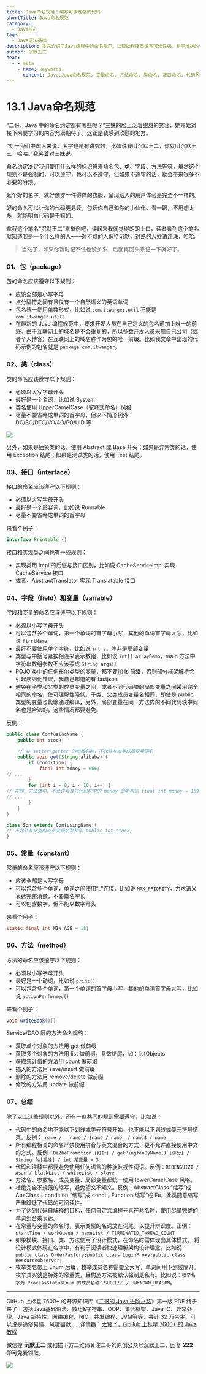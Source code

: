 ```yaml
---
title: Java命名规范：编写可读性强的代码
shortTitle: Java命名规范
category:
  - Java核心
tag:
  - Java语法基础
description: 本文介绍了Java编程中的命名规范，以帮助程序员编写可读性强、易于维护的代码。我们将从变量、方法、类和接口命名等方面讲解最佳实践，以便在项目中保持一致的代码风格。学习并实践这些命名规范，将使你成为更出色的Java程序员。
author: 沉默王二
head:
  - - meta
    - name: keywords
      content: Java,Java命名规范, 变量命名, 方法命名, 类命名, 接口命名, 代码风格, 代码质量
---
```


# 13.1 Java命名规范

“二哥，Java 中的命名约定都有哪些呢？”三妹的脸上泛着甜甜的笑容，她开始对接下来要学习的内容充满期待了，这正是我感到欣慰的地方。

“对于我们中国人来说，名字也是有讲究的，比如说我叫沉默王二，你就叫沉默王三，哈哈。”我笑着对三妹说。

命名约定决定我们使用什么样的标识符来命名包、类、字段、方法等等，虽然这个规则不是强制的，可以遵守，也可以不遵守，但如果不遵守的话，就会带来很多不必要的麻烦。

起个好的名字，就好像穿一件得体的衣服，呈现给人的用户体验是完全不一样的。 

好的命名可以让你的代码更易读，包括你自己和你的小伙伴，看一眼，不用想太多，就能明白代码是干嘛的。

拿我这个笔名“沉默王二”来举例吧，读起来我就觉得朗朗上口，读者看到这个笔名就知道我是一个什么样的人——对不熟的人保持沉默，对熟的人妙语连珠，哈哈。

>当然了，如果你暂时记不住也没关系，后面再回头来记一下就好了。

### 01、包（package）

包的命名应该遵守以下规则：

- 应该全部是小写字母
- 点分隔符之间有且仅有一个自然语义的英语单词
- 包名统一使用单数形式，比如说 `com.itwanger.util` 不能是 `com.itwanger.utils`
- 在最新的 Java 编程规范中，要求开发人员在自己定义的包名前加上唯一的前缀。由于互联网上的域名是不会重复的，所以多数开发人员采用自己公司（或者个人博客）在互联网上的域名称作为包的唯一前缀。比如我文章中出现的代码示例的包名就是 `package com.itwanger`。

### 02、类（class）

类的命名应该遵守以下规则：

- 必须以大写字母开头
- 最好是一个名词，比如说 System
- 类名使用 UpperCamelCase（驼峰式命名）风格
- 尽量不要省略成单词的首字母，但以下情形例外：DO/BO/DTO/VO/AO/PO/UID 等

![](https://cdn.tobebetterjavaer.com/tobebetterjavaer/images/core-grammar/fifteen-01.png)

另外，如果是抽象类的话，使用 Abstract 或 Base 开头；如果是异常类的话，使用 Exception 结尾；如果是测试类的话，使用 Test 结尾。

### 03、接口（interface）

接口的命名应该遵守以下规则：

- 必须以大写字母开头
- 最好是一个形容词，比如说 Runnable
- 尽量不要省略成单词的首字母

来看个例子：

```java
interface Printable {}
```

接口和实现类之间也有一些规则：

- 实现类用 Impl 的后缀与接口区别，比如说 CacheServiceImpl 实现 CacheService 接口
- 或者，AbstractTranslator 实现 Translatable 接口

### 04、字段（field）和变量（variable）

字段和变量的命名应该遵守以下规则：

- 必须以小写字母开头
- 可以包含多个单词，第一个单词的首字母小写，其他的单词首字母大写，比如说 `firstName`
- 最好不要使用单个字符，比如说 `int a`，除非是局部变量
- 类型与中括号紧挨相连来表示数组，比如说 `int[] arrayDemo`，main 方法中字符串数组参数不应该写成 `String args[]`
- POJO 类中的任何布尔类型的变量，都不要加 is 前缀，否则部分框架解析会引起序列化错误，我自己知道的有 fastjson
- 避免在子类和父类的成员变量之间、或者不同代码块的局部变量之间采用完全相同的命名，使可理解性降低。子类、父类成员变量名相同，即使是 public 类型的变量也能够通过编译，另外，局部变量在同一方法内的不同代码块中同名也是合法的，这些情况都要避免。

反例：

```java
public class ConfusingName {
    public int stock;

    // 非 setter/getter 的参数名称，不允许与本类成员变量同名
    public void get(String alibaba) {
        if (condition) {
            final int money = 666;
// ...
        }
        for (int i = 0; i < 10; i++) {
// 在同一方法体中，不允许与其它代码块中的 money 命名相同 final int money = 15978;
// ...
        }
    }
}

class Son extends ConfusingName {
// 不允许与父类的成员变量名称相同 public int stock;
}
```

### 05、常量（constant）

常量的命名应该遵守以下规则：

- 应该全部是大写字母
- 可以包含多个单词，单词之间使用“_”连接，比如说 `MAX_PRIORITY`，力求语义表达完整清楚，不要嫌名字长
- 可以包含数字，但不能以数字开头

来看个例子：

```java
static final int MIN_AGE = 18;  
```

### 06、方法（method）

方法的命名应该遵守以下规则：

- 必须以小写字母开头
- 最好是一个动词，比如说 `print()`
- 可以包含多个单词，第一个单词的首字母小写，其他的单词首字母大写，比如说 `actionPerformed()`

来看个例子：

```java
void writeBook(){}
```

Service/DAO 层的方法命名规约：

- 获取单个对象的方法用 get 做前缀
- 获取多个对象的方法用 list 做前缀，复数结尾，如：listObjects
- 获取统计值的方法用 count 做前缀
- 插入的方法用 save/insert 做前缀
- 删除的方法用 remove/delete 做前缀
- 修改的方法用 update 做前缀


### 07、总结

除了以上这些规则以外，还有一些共同的规则需要遵守，比如说：

- 代码中的命名均不能以下划线或美元符号开始，也不能以下划线或美元符号结束。反例：`_name / __name / $name / name_ / name$ / name__`
- 所有编程相关的命名严禁使用拼音与英文混合的方式，更不允许直接使用中文的方式。反例：`DaZhePromotion [打折] / getPingfenByName() [评分] / String fw[福娃] / int 某变量 = 3`
- 代码和注释中都要避免使用任何语言的种族歧视性词语。反例：`RIBENGUIZI / Asan / blackList / whiteList / slave`
- 方法名、参数名、成员变量、局部变量都统一使用 lowerCamelCase 风格。
- 杜绝完全不规范的缩写，避免望文不知义。反例：AbstractClass “缩写”成 AbsClass；condition “缩写”成 condi；Function 缩写”成 Fu，此类随意缩写严重降低了代码的可阅读性。
- 为了达到代码自解释的目标，任何自定义编程元素在命名时，使用尽量完整的单词组合来表达。
- 在常量与变量的命名时，表示类型的名词放在词尾，以提升辨识度。正例：`startTime / workQueue / nameList / TERMINATED_THREAD_COUNT`
- 如果模块、接口、类、方法使用了设计模式，在命名时需体现出具体模式。 将设计模式体现在名字中，有利于阅读者快速理解架构设计理念。比如说：`public class OrderFactory;public class LoginProxy;public class ResourceObserver;`
- 枚举类名带上 Enum 后缀，枚举成员名称需要全大写，单词间用下划线隔开。枚举其实就是特殊的常量类，且构造方法被默认强制是私有。比如说：`枚举名字为 ProcessStatusEnum 的成员名称：SUCCESS / UNKNOWN_REASON`。

-----

GitHub 上标星 7600+ 的开源知识库《[二哥的 Java 进阶之路](https://github.com/itwanger/toBeBetterJavaer)》第一版 PDF 终于来了！包括Java基础语法、数组&字符串、OOP、集合框架、Java IO、异常处理、Java 新特性、网络编程、NIO、并发编程、JVM等等，共计 32 万余字，可以说是通俗易懂、风趣幽默……详情戳：[太赞了，GitHub 上标星 7600+ 的 Java 教程](https://tobebetterjavaer.com/overview/)


微信搜 **沉默王二** 或扫描下方二维码关注二哥的原创公众号沉默王二，回复 **222** 即可免费领取。

![](https://cdn.tobebetterjavaer.com/tobebetterjavaer/images/gongzhonghao.png)
